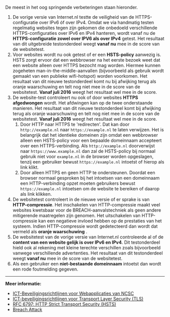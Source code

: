 De meest in het oog springende verbeteringen staan hieronder. 

1. De vorige versie van Internet.nl testte de veiligheid van de HTTPS-configuratie over IPv6 óf over IPv4. Omdat we via handmatig testen regelmatig websites tegen zijn gekomen die onbedoeld verschillende HTTPS-configuraties over IPv6 en IPv4 hanteren, wordt vanaf nu de **HTTPS-configuratie zowel over IPV6 als over IPv4** getest.  Het resultaat van dit uitgebreide testonderdeel weegt **vanaf nu** mee in de score van de websitetest.
2. Voor websites wordt nu ook getest of er een **HSTS-policy** aanwezig is. HSTS zorgt ervoor dat een webbrowser na het eerste bezoek weet dat een website alleen over HTTPS bezocht mag worden. Hiermee kunnen zogeheten man-in-the-middle-aanvallen (bijvoorbeeld als gebruik wordt gemaakt van een publieke wifi-hotspot) worden voorkomen. Het resultaat van dit nieuwe testonderdeel komt nu bij afwijking terug als oranje waarschuwing en telt nog niet mee in de score van de websitetest. **Vanaf juli 2016** weegt het resultaat wel mee in de score.
3. De website-test controleert nu ook of door websites **HTTPS afgedwongen** wordt. Het afdwingen kan op de twee onderstaande manieren. Het resultaat van dit nieuwe testonderdeel komt bij afwijking terug als oranje waarschuwing en telt nog niet mee in de score van de websitetest. **Vanaf juli 2016** weegt het resultaat wel mee in de score.
    1. Door HTTP naar HTTPS te 'redirecten'. Dat kan door `http://example.nl` naar `https://example.nl` te laten verwijzen. Het is belangrijk dat het identieke domeinen zijn omdat een webbrowser alleen een HSTS-policy voor een bepaalde domeinnaam accepteert over een HTTPS-verbinding. Als `http://example.nl` doorverwijst naar `https://www.example.nl` dan zal de HSTS-policy bij normaal gebruik niet voor `example.nl` in de browser worden opgeslagen, tenzij een gebruiker bewust `https://example.nl` intoetst of hierop als link klikt.
    2. Door alleen HTTPS en geen HTTP te ondersteunen. Doordat een browser normaal gesproken bij het intoetsen van een domeinnaam een HTTP-verbinding opzet moeten gebruikers bewust `https://example.nl` intoetsen om de website te bereiken of daarop als link klikken.
4. De websitetest controleert in de nieuwe versie of er sprake is van **HTTP-compressie**. Het inschakelen van HTTP-compressie maakt veel websites kwetsbaar voor de BREACH-aanvalstechniek als geen andere mitigerende maatregelen zijn genomen. Het uitschakelen van HTTP-compressie kan een negatieve invloed hebben op de prestaties van het systeem. Indien HTTP-compressie wordt gedetecteerd dan wordt dat vermeld als **oranje waarschuwing** .
5. De websitetest van de vorige versie van Internet.nl controleerde al of de **content van een website gelijk is over IPv6 en IPv4**. Dit testonderdeel hield ook al rekening met kleine terechte verschillen zoals bijvoorbeeld vanwege verschillende advertenties. Het resultaat van dit testonderdeel weegt **vanaf nu** mee in de score van de websitetest.
6. Als een gebruiker een **niet-bestaande domeinnaam** intoetst dan wordt een rode foutmelding gegeven.


***

**Meer informatie:**

* [ICT-Beveiligingsrichtlijnen voor Webapplicaties van NCSC](https://www.ncsc.nl/actueel/whitepapers/ict-beveiligingsrichtlijnen-voor-webapplicaties.html)
* [ICT-beveiligingsrichtlijnen voor Transport Layer Security (TLS)](https://www.ncsc.nl/actueel/whitepapers/ict-beveiligingsrichtlijnen-voor-transport-layer-security-tls.html)
* [RFC 6797: HTTP Strict Transport Security (HSTS)](https://tools.ietf.org/html/rfc6797)
* [Breach Attack](http://breachattack.com/)
